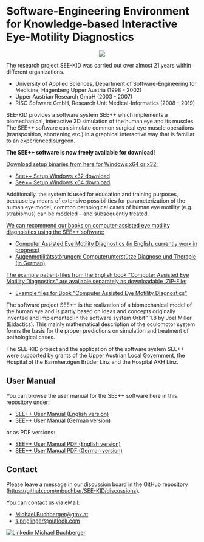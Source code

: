 # Software-Engineering Environment for Knowledge-based Interactive Eye-Motility Diagnostics
<p align="center">
  <img src="https://strabismus.at/user-manual-html/eng/splash_white.jpg" />
</p>

The research project SEE-KID was carried out over almost 21 years within different organizations.
* University of Applied Sciences, Department of Software-Engineering for Medicine, Hagenberg Upper Austria (1998 - 2002)
* Upper Austrian Research GmbH (2003 - 2007)
* RISC Software GmbH, Research Unit Medical-Informatics (2008 - 2019)

SEE-KID provides a software system SEE++ which implements a biomechanical, interactive 3D simulation of the human eye and its muscles. The SEE++ software can simulate common surgical eye muscle operations (transposition, shortening etc.) in a graphical interactive way that is familiar to an experienced surgeon.

**The SEE++ software is now freely available for download!**

<ins>Download setup binaries from here for Windows x64 or x32:</ins>
* [See++ Setup Windows x32 download](https://www.strabismus.at/release/SEEPP_Setup_Win32.exe)
* [See++ Setup Windows x64 download](https://www.strabismus.at/release/SEEPP_Setup_x64.exe)

Additionally, the system is used for education and training purposes, because by means of extensive possibilities for parameterization of the human eye model, common pathological cases of human eye motility (e.g. strabismus) can be modeled – and subsequently treated.

<ins>We can recommend our books on computer-assisted eye motility diagnoistics using the SEE++ software:</ins>
* [Computer Assisted Eye Motility Diagnostics (in English, currently work in progress)](https://www.amazon.de/dp/3211330836)
* [Augenmotilitätsstörungen: Computerunterstütze Diagnose und Therapie (in German)](https://www.amazon.de/dp/B00TZZIDQY)

<ins>The example patient-files from the English book "Computer Assisted Eye Motility Diagnostics" are available separately as downloadable .ZIP-File:</ins>
* [Example files for Book "Computer Assisted Eye Motility Diagnostics"](https://www.strabismus.at/book/Example%20files%20Computer-assisted%20Eye%20Motility%20Diagnostics.zip)

The software project SEE++ is the realization of a biomechanical model of the human eye and is partly based on ideas and concepts originally invented and implemented in the software system Orbit™ 1.8 by Joel Miller (Eidactics). This mainly mathematical description of the oculomotor system forms the basis for the proper predictions on simulation and treatment of pathological cases.

The SEE-KID project and the application of the software system SEE++ were supported by grants of the Upper Austrian Local Government, the Hospital of the Barmherzigen Brüder Linz and the Hospital AKH Linz.

## User Manual
You can browse the user manual for the SEE++ software here in this repository under:
* [SEE++ User Manual (English version)](https://strabismus.at/user-manual-html/eng/index.html)
* [SEE++ User Manual (German version)](https://strabismus.at/user-manual-html/ger/index.html)

or as PDF versions:
* [SEE++ User Manual PDF (English version)](https://strabismus.at/user-manual-pdf/SEEPP_Manual_ENG.pdf)
* [SEE++ User Manual PDF (German version)](https://strabismus.at/user-manual-pdf/SEEPP_Manual_DEU.pdf)

## Contact

Please leave a message in our discussion board in the GitHub repository (https://github.com/mbuchber/SEE-KID/discussions).

You can contact us via eMail:
* Michael.Buchberger@gmx.at
* s.priglinger@outlook.com

[![Linkedin](https://i.sstatic.net/gVE0j.png) Michael Buchberger](https://www.linkedin.com/in/michael-buchberger/)
